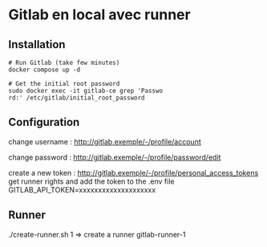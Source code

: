 # Gitlab en local avec runner

## Installation

```shell
# Run Gitlab (take few minutes)
docker compose up -d

# Get the initial root password
sudo docker exec -it gitlab-ce grep 'Passwo
rd:' /etc/gitlab/initial_root_password
```

## Configuration
change username : 
http://gitlab.exemple/-/profile/account

change password :
http://gitlab.exemple/-/profile/password/edit

create a new token :
http://gitlab.exemple/-/profile/personal_access_tokens
get runner rights and add the token to the .env file
GITLAB_API_TOKEN=xxxxxxxxxxxxxxxxxxxx

## Runner

./create-runner.sh 1 => create a runner gitlab-runner-1




